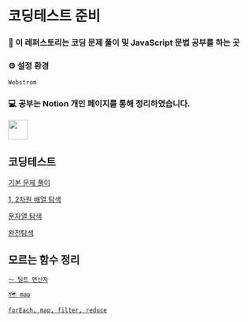 # 코딩테스트 준비

### 📌 이 레퍼스토리는 코딩 문제 풀이 및 JavaScript 문법 공부를 하는 곳

### ⚙️ 설정 환경
`Webstrom`

### 💻 공부는 Notion 개인 페이지를 통해 정리하였습니다.
<a href="https://www.notion.so/moondongmin/520e0dccc8394c7bb6776825e181df2c">
<img src="https://img.shields.io/badge/Notion-black?style=flat&logo=Notion&logoColor=white"
height="40px"/></a>
<br>

## 코딩테스트
[기본 문제 풀이](https://www.notion.so/moondongmin/ddb2551aaffc4f848edf48a46194378c)

[1, 2차원 배열 탐색](https://www.notion.so/moondongmin/1-2-360f4d2cb96741478536f7e74d628259)

[문자열 탐색](https://www.notion.so/moondongmin/3-d8ab9a19df7d4523a5c2cbbe48479bc9)

[완전탐색](https://www.notion.so/moondongmin/520e0dccc8394c7bb6776825e181df2c)

## 모르는 함수 정리

[`〜 틸트 연산자`](https://www.notion.so/5f4c17d770144d979f76e81541b6b63b?pvs=21)

[`🗺️ map`](https://www.notion.so/map-faf43cf000594dc48c86ff0b19b08682?pvs=21)

[`forEach, map, filter, reduce`](https://www.notion.so/moondongmin/forEach-map-filter-reduce-3480fb70790e4873a005eaeac0053a37)